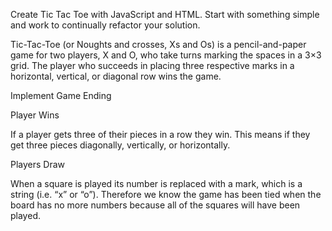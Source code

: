 Create Tic Tac Toe with JavaScript and HTML. Start with something simple and work to continually refactor your solution.

Tic-Tac-Toe (or Noughts and crosses, Xs and Os) is a pencil-and-paper game for two players, X and O, who take turns marking the spaces in a 3×3 grid. The player who succeeds in placing three respective marks in a horizontal, vertical, or diagonal row wins the game.

Implement Game Ending

Player Wins

If a player gets three of their pieces in a row they win. This means if they get three pieces diagonally, vertically, or horizontally.

Players Draw

When a square is played its number is replaced with a mark, which is a string (i.e. “x” or “o”). Therefore we know the game has been tied when the board has no more numbers because all of the squares will have been played.
